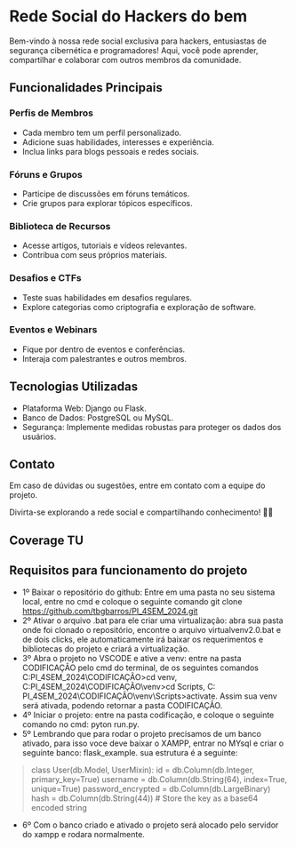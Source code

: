 # Rede Social do Hackers do bem

Bem-vindo à nossa rede social exclusiva para hackers, entusiastas de segurança cibernética e programadores! Aqui, você pode aprender, compartilhar e colaborar com outros membros da comunidade.

## Funcionalidades Principais

### Perfis de Membros
- Cada membro tem um perfil personalizado.
- Adicione suas habilidades, interesses e experiência.
- Inclua links para blogs pessoais e redes sociais.

### Fóruns e Grupos
- Participe de discussões em fóruns temáticos.
- Crie grupos para explorar tópicos específicos.

### Biblioteca de Recursos
- Acesse artigos, tutoriais e vídeos relevantes.
- Contribua com seus próprios materiais.

### Desafios e CTFs
- Teste suas habilidades em desafios regulares.
- Explore categorias como criptografia e exploração de software.

### Eventos e Webinars
- Fique por dentro de eventos e conferências.
- Interaja com palestrantes e outros membros.

## Tecnologias Utilizadas

- Plataforma Web: Django ou Flask.
- Banco de Dados: PostgreSQL ou MySQL.
- Segurança: Implemente medidas robustas para proteger os dados dos usuários.

## Contato

Em caso de dúvidas ou sugestões, entre em contato com a equipe do projeto.

Divirta-se explorando a rede social e compartilhando conhecimento! 🚀🔐

## Coverage TU


## Requisitos para funcionamento do projeto

- 1º Baixar o repositório do github: Entre em uma pasta no seu sistema local, entre no cmd e coloque o seguinte comando git clone https://github.com/tbgbarros/PI_4SEM_2024.git
- 2º Ativar o arquivo .bat para ele criar uma virtualização: abra sua pasta onde foi clonado o repositório, encontre o arquivo virtualvenv2.0.bat e de dois clicks, ele automaticamente irá baixar os requerimentos e bibliotecas do projeto e criará a virtualização.
- 3º Abra o projeto no VSCODE e ative a venv: entre na pasta CODIFICAÇÂO pelo cmd do terminal, de os seguintes comandos C:PI_4SEM_2024\CODIFICAÇÃO>cd venv, C:PI_4SEM_2024\CODIFICAÇÃO\venv>cd Scripts, C: PI_4SEM_2024\CODIFICAÇÃO\venv\Scripts>activate. Assim sua venv será ativada, podendo retornar a pasta CODIFICAÇÂO.
- 4º Iniciar o projeto: entre na pasta codificação, e coloque o seguinte comando no cmd: pyton run.py.
- 5º Lembrando que para rodar o projeto precisamos de um banco ativado, para isso voce deve baixar o XAMPP, entrar no MYsql e criar o seguinte banco: flask_example. sua estrutura é a seguinte:
 > class User(db.Model, UserMixin):
 > id = db.Column(db.Integer, primary_key=True)
 > username = db.Column(db.String(64), index=True, unique=True)
 > password_encrypted = db.Column(db.LargeBinary)
 > hash = db.Column(db.String(44))  # Store the key as a base64 encoded string
- 6º Com o banco criado e ativado o projeto será alocado pelo servidor do xampp e rodara normalmente.

